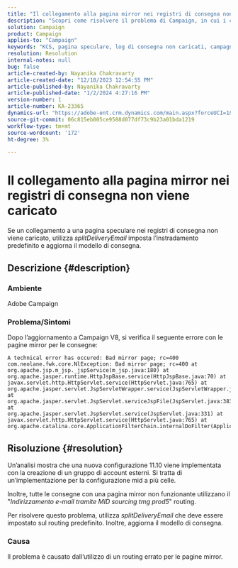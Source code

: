 ```yaml
---
title: "Il collegamento alla pagina mirror nei registri di consegna non viene caricato"
description: "Scopri come risolvere il problema di Campaign, in cui i collegamenti alle pagine mirror nei registri di consegna non vengono caricati."
solution: Campaign
product: Campaign
applies-to: "Campaign"
keywords: "KCS, pagina speculare, log di consegna non caricati, campagna, aggiornamento a Campaign V8"
resolution: Resolution
internal-notes: null
bug: false
article-created-by: Nayanika Chakravarty
article-created-date: "12/18/2023 12:54:55 PM"
article-published-by: Nayanika Chakravarty
article-published-date: "1/2/2024 4:27:16 PM"
version-number: 1
article-number: KA-23365
dynamics-url: "https://adobe-ent.crm.dynamics.com/main.aspx?forceUCI=1&pagetype=entityrecord&etn=knowledgearticle&id=bbc7339f-a49d-ee11-be37-6045bd006079"
source-git-commit: 06c815eb005ce9588d077df73c9b23a01bda1219
workflow-type: tm+mt
source-wordcount: '172'
ht-degree: 3%

---
```


# Il collegamento alla pagina mirror nei registri di consegna non viene caricato


Se un collegamento a una pagina speculare nei registri di consegna non viene caricato, utilizza *splitDeliveryEmail* imposta l’instradamento predefinito e aggiorna il modello di consegna.

## Descrizione {#description}


### Ambiente

Adobe Campaign

### Problema/Sintomi

Dopo l’aggiornamento a Campaign V8, si verifica il seguente errore con le pagine mirror per le consegne:


```
A technical error has occured: Bad mirror page; rc=400 
com.neolane.fwk.core.NlException: Bad mirror page; rc=400 at 
org.apache.jsp.m_jsp._jspService(m_jsp.java:180) at 
org.apache.jasper.runtime.HttpJspBase.service(HttpJspBase.java:70) at 
javax.servlet.http.HttpServlet.service(HttpServlet.java:765) at 
org.apache.jasper.servlet.JspServletWrapper.service(JspServletWrapper.java:465) at 
org.apache.jasper.servlet.JspServlet.serviceJspFile(JspServlet.java:383) at 
org.apache.jasper.servlet.JspServlet.service(JspServlet.java:331) at 
javax.servlet.http.HttpServlet.service(HttpServlet.java:765) at 
org.apache.catalina.core.ApplicationFilterChain.internalDoFilter(ApplicationFilterChain.java:231)
```



## Risoluzione {#resolution}


Un’analisi mostra che una nuova configurazione 11.10 viene implementata con la creazione di un gruppo di account esterni. Si tratta di un’implementazione per la configurazione mid a più celle.

Inoltre, tutte le consegne con una pagina mirror non funzionante utilizzano il &quot;*Indirizzamento e-mail tramite MID sourcing tmg prod5*&quot; routing.

Per risolvere questo problema, utilizza *splitDeliveryEmail* che deve essere impostato sul routing predefinito. Inoltre, aggiorna il modello di consegna.

### Causa

Il problema è causato dall’utilizzo di un routing errato per le pagine mirror.
